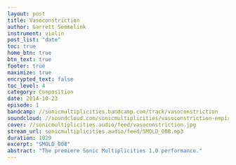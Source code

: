 ```yaml
---
layout: post
title: Vasoconstriction
author: Garrett Semmelink
instrument: violin
post_list: "date"
toc: true
home_btn: true
btn_text: true
footer: true
maximize: true
encrypted_text: false
toc_level: 4
category: Composition
date: 2014-10-23
episode: 1
bandcamp: //sonicmultiplicities.bandcamp.com/track/vasoconstriction
soundcloud: //soundcloud.com/sonicmultiplicities/vasoconstriction-empire
cover: //sonicmultiplicities.audio/feed/vasoconstriction.jpg
stream_url: sonicmultiplicities.audio/feed/SMOLD_008.mp3
duration: 1029
excerpt: "SMOLD_008"
abstract: "The premiere Sonic Multiplicities 1.0 performance."
---
```


